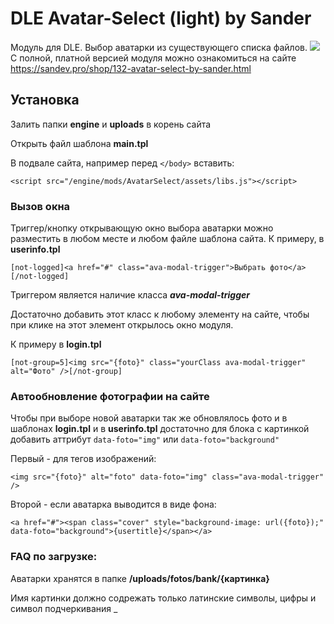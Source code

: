 # DLE Avatar-Select (light) by Sander
Модуль для DLE. Выбор аватарки из существующего списка файлов.
<img src="https://sandev.pro/uploads/posts/2018-05/1526470540_screenshot_1.png" />
С полной, платной версией модуля можно ознакомиться на сайте https://sandev.pro/shop/132-avatar-select-by-sander.html


## Установка
Залить папки **engine** и **uploads** в корень сайта

Открыть файл шаблона **main.tpl**

В подвале сайта, например перед ```</body>``` вставить:
```
<script src="/engine/mods/AvatarSelect/assets/libs.js"></script>
```

### Вызов окна
Триггер/кнопку открывающую окно выбора аватарки можно разместить в любом месте и любом файле шаблона сайта.
К примеру, в **userinfo.tpl**
```
[not-logged]<a href="#" class="ava-modal-trigger">Выбрать фото</a>[/not-logged]
```

Триггером является наличие класса ***ava-modal-trigger***

Достаточно добавить этот класс к любому элементу на сайте, чтобы при клике на этот элемент открылось окно модуля.

К примеру в **login.tpl**
```
[not-group=5]<img src="{foto}" class="yourClass ava-modal-trigger" alt="Фото" />[/not-group]
```


### Автообновление фотографии на сайте
Чтобы при выборе новой аватарки так же обновлялось фото и в шаблонах **login.tpl** и в **userinfo.tpl** достаточно для блока с картинкой добавить аттрибут ```data-foto="img"``` или ```data-foto="background"```

Первый - для тегов изображений:
```
<img src="{foto}" alt="foto" data-foto="img" class="ava-modal-trigger" />
```

Второй - если аватарка выводится в виде фона:
```
<a href="#"><span class="cover" style="background-image: url({foto});" data-foto="background">{usertitle}</span></a>
```

### FAQ по загрузке:
Аватарки хранятся в папке **/uploads/fotos/bank/{картинка}**

Имя картинки должно содрежать только латинские символы, цифры и символ подчеркивания _
